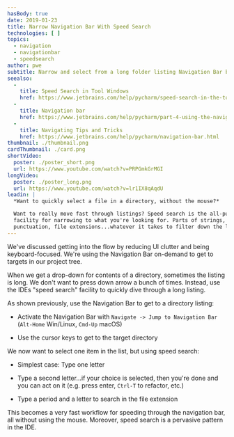 ```yaml
---
hasBody: true
date: 2019-01-23
title: Narrow Navigation Bar With Speed Search
technologies: [ ]
topics:
  - navigation
  - navigationbar
  - speedsearch
author: pwe
subtitle: Narrow and select from a long folder listing Navigation Bar by typing a speed search.
seealso:
  - 
    title: Speed Search in Tool Windows
    href: https://www.jetbrains.com/help/pycharm/speed-search-in-the-tool-windows.html
  - 
    title: Navigation bar
    href: https://www.jetbrains.com/help/pycharm/part-4-using-the-navigation-bar.html
  - 
    title: Navigating Tips and Tricks
    href: https://www.jetbrains.com/help/pycharm/navigation-bar.html
thumbnail: ./thumbnail.png
cardThumbnail: ./card.png
shortVideo:
  poster: ./poster_short.png
  url: https://www.youtube.com/watch?v=PRPGmkGrMGI
longVideo:
  poster: ./poster_long.png
  url: https://www.youtube.com/watch?v=lr1IX8qAqdU
leadin: |
  *Want to quickly select a file in a directory, without the mouse?*

  Want to really move fast through listings? Speed search is the all-purpose
  facility for narrowing to what you're looking for. Parts of strings,
  punctuation, file extensions...whatever it takes to filter down the list.
---
```


We've discussed getting into the flow by reducing UI clutter and being keyboard-focused. We're using the Navigation Bar on-demand to get to targets in our project tree.

When we get a drop-down for contents of a directory, sometimes the listing is long. We don't want to press down arrow a bunch of times. Instead, use the IDEs "speed search" facility to quickly dive through a long listing.

As shown previously, use the Navigation Bar to get to a directory listing:

- Activate the Navigation Bar with `Navigate -> Jump to Navigation Bar` (`Alt-Home` Win/Linux, `Cmd-Up` macOS)

- Use the cursor keys to get to the target directory

We now want to select one item in the list, but using speed search:

- Simplest case: Type one letter

- Type a second letter...if your choice is selected, then you're done and you can act on it (e.g. press enter, `Ctrl-T` to refactor, etc.)

- Type a period and a letter to search in the file extension

This becomes a very fast workflow for speeding through the navigation bar, all without using the mouse. Moreover, speed search is a pervasive pattern in the IDE.

